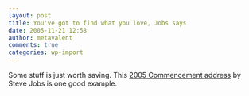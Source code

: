 ```yaml
---
layout: post
title: You've got to find what you love, Jobs says
date: 2005-11-21 12:58
author: metavalent
comments: true
categories: wp-import
---
```

Some stuff is just worth saving.  This <a href="http://news-service.stanford.edu/news/2005/june15/jobs-061505.html">2005 Commencement address</a> by Steve Jobs is one good example.
